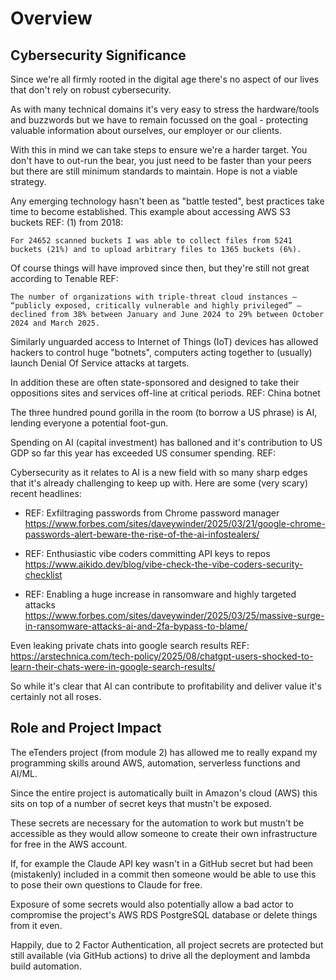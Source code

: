 # Overview <!-- 500 words -->

## Cybersecurity Significance

Since we're all firmly rooted in the digital age there's no aspect of our lives that don't rely on robust cybersecurity. 

As with many technical domains it's very easy to stress the hardware/tools and buzzwords but we have to remain focussed on the goal - protecting valuable information about ourselves, our employer or our clients. 

With this in mind we can take steps to ensure we're a harder target. You don't have to out-run the bear, you just need to be faster than your peers but there are still minimum standards to maintain. Hope is not a viable strategy.

Any emerging technology hasn't been as "battle tested", best practices take time to become established. This example about accessing AWS S3 buckets REF: (1) from 2018: 

```text
For 24652 scanned buckets I was able to collect files from 5241 buckets (21%) and to upload arbitrary files to 1365 buckets (6%). 
```

Of course things will  have improved since then, but they're still not great according to Tenable REF:

```text
The number of organizations with triple-threat cloud instances — “publicly exposed, critically vulnerable and highly privileged” — declined from 38% between January and June 2024 to 29% between October 2024 and March 2025.
```

Similarly unguarded access to Internet of Things (IoT) devices has allowed hackers to control huge "botnets", computers acting together to (usually) launch Denial Of Service attacks at targets. 

In addition these are often state-sponsored and designed to take their oppositions sites and services off-line at critical periods. REF: China botnet 

The three hundred pound gorilla in the room (to borrow a US phrase) is AI, lending everyone a potential foot-gun. 

Spending on AI (capital investment) has balloned and it's contribution to US GDP so far this year has exceeded US consumer spending. REF: 

Cybersecurity as it relates to AI is a new field with so many sharp edges that it's already challenging to keep up with. Here are some (very scary) recent headlines: 

* REF: Exfiltraging passwords from Chrome password manager 
    https://www.forbes.com/sites/daveywinder/2025/03/21/google-chrome-passwords-alert-beware-the-rise-of-the-ai-infostealers/

* REF: Enthusiastic vibe coders committing API keys to repos
    https://www.aikido.dev/blog/vibe-check-the-vibe-coders-security-checklist

* REF: Enabling a huge increase in ransomware and highly targeted attacks https://www.forbes.com/sites/daveywinder/2025/03/25/massive-surge-in-ransomware-attacks-ai-and-2fa-bypass-to-blame/

Even leaking private chats into google search results REF: https://arstechnica.com/tech-policy/2025/08/chatgpt-users-shocked-to-learn-their-chats-were-in-google-search-results/

So while it's clear that AI can contribute to profitability and deliver value it's certainly not all roses.
<!--
Emphasize the strategic importance of cybersecurity in addressing the business implications of emerging technologies like cloud computing, IoT and AI. 

Highlight how these technologies, while enhancing capabilities, also introduce new vulnerabilities
-->

## Role and Project Impact

The eTenders project (from module 2) has allowed me to really expand my programming skills around AWS, automation, serverless functions and AI/ML.

Since the entire project is automatically built in Amazon's cloud (AWS) this sits on top of a number of secret keys that mustn't be exposed.

These secrets are necessary for the automation to work but mustn't be accessible as they would allow someone to create their own infrastructure for free in the AWS account. 

If, for example the Claude API key wasn't in a GitHub secret but had been (mistakenly) included in a commit then someone would be able to use this to pose their own questions to Claude for free.

Exposure of some secrets would also potentially allow a bad actor to compromise the project's AWS RDS PostgreSQL database or delete things from it even.

Happily, due to 2 Factor Authentication, all project secrets are protected but still available (via GitHub actions) to drive all the deployment and lambda build automation.

<!--
Outline your responsibilities in managing network security and describe this project's alignment with your professional growth. 

Stress the importance of enhancing security to prevent cyber threats and maintain organizational integrity.
-->
